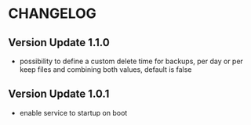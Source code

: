 # CHANGELOG

## Version Update 1.1.0

- possibility to define a custom delete time for backups, per day or per keep files and combining both values, default is false

## Version Update 1.0.1

- enable service to startup on boot
